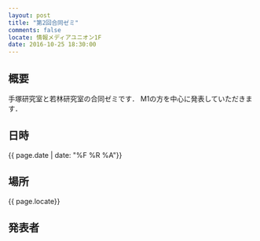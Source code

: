 ```yaml
---
layout: post
title: "第2回合同ゼミ"
comments: false
locate: 情報メディアユニオン1F
date: 2016-10-25 18:30:00
---
```


## 概要

手塚研究室と若林研究室の合同ゼミです．
M1の方を中心に発表していただきます．

## 日時

{{ page.date | date: "%F %R %A"}}


## 場所

{{ page.locate}}

## 発表者

